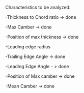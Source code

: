 Characteristics to be analyzed:

-Thickness to Chord ratio -> done

-Max Camber -> done

-Position of max thickness -> done

-Leading edge radius 

-Trailing Edge Angle -> done

-Leading Edge Angle - > done

-Position of Max camber -> done

-Mean Camber -> done